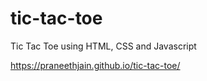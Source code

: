 # tic-tac-toe
Tic Tac Toe using HTML, CSS and Javascript

https://praneethjain.github.io/tic-tac-toe/
